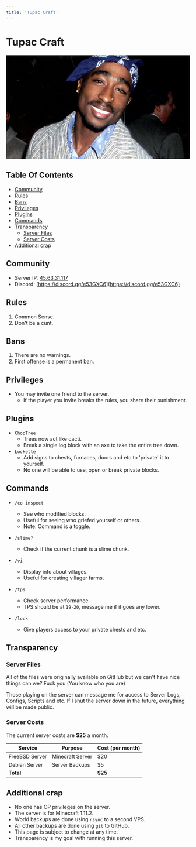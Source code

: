 ```yaml
---
title: 'Tupac Craft'
---
```


# Tupac Craft

![Biggie Smalls](/img/biggie.jpg)

## Table Of Contents

<!-- vim-markdown-toc GFM -->
* [Community](#community)
* [Rules](#rules)
* [Bans](#bans)
* [Privileges](#privileges)
* [Plugins](#plugins)
* [Commands](#commands)
* [Transparency](#transparency)
    * [Server Files](#server-files)
    * [Server Costs](#server-costs)
* [Additional crap](#additional-crap)

<!-- vim-markdown-toc -->

## Community

- Server IP: [45.63.31.117](http://45.63.31.117)
- Discord: [https://discord.gg/e53GXC6](https://discord.gg/e53GXC6)


## Rules

1. Common Sense.
2. Don't be a cunt.


## Bans

1. There are no warnings.
2. First offense is a permanent ban.


## Privileges

- You may invite one friend to the server.
    - If the player you invite breaks the rules, you share their punishment.


## Plugins

- `ChopTree`
    - Trees now act like cacti.
    - Break a single log block with an axe to take the entire tree down.
- `Lockette`
    - Add signs to chests, furnaces, doors and etc to 'private' it to yourself.
    - No one will be able to use, open or break private blocks.


## Commands

- `/co inspect`
    - See who modified blocks.
    - Useful for seeing who griefed yourself or others.
    - Note: Command is a toggle.
- `/slime?`
    - Check if the current chunk is a slime chunk.
- `/vi`
    - Display info about villages.
    - Useful for creating villager farms.
- `/tps`
    - Check server performance.
    - TPS should be at `19-20`, message me if it goes any lower.

- `/lock`
    - Give players access to your private chests and etc.


## Transparency

### Server Files

All of the files were originally available on GitHub but we can't have nice things can we? Fuck you (You know who you are)

Those playing on the server can message me for access to Server Logs, Configs, Scripts and etc. If I shut the server down in the future, everything will be made public.


### Server Costs

The current server costs are **$25** a month.

| Service | Purpose | Cost (per month) |
| ------- | ------- | ---------------- |
| FreeBSD Server | Minecraft Server | $20 |
| Debian Server |  Server Backups | $5 |
| **Total** | | **$25** |


## Additional crap

- No one has OP privileges on the server.
- The server is for Minecraft 1.11.2.
- World backups are done using `rsync` to a second VPS.
- All other backups are done using `git` to GitHub.
- This page is subject to change at any time.
- Transparency is my goal with running this server.
